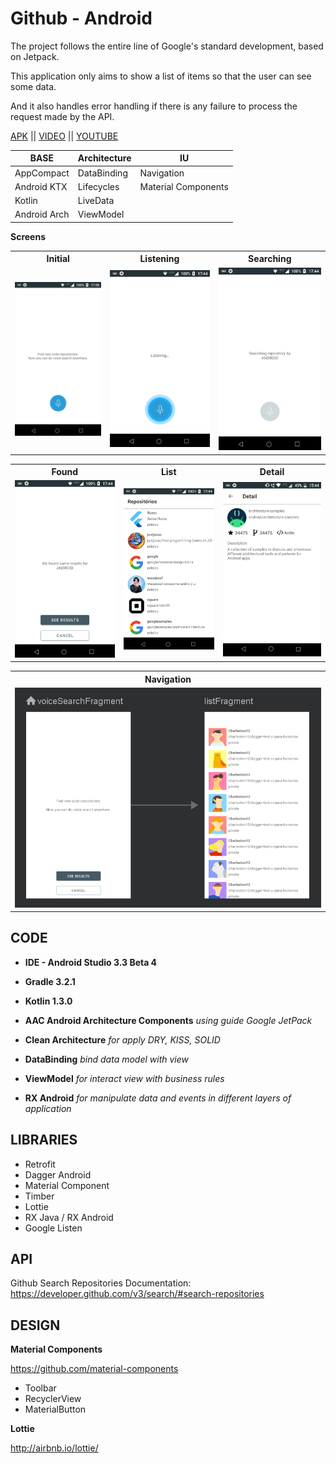 # Github - Android

The project follows the entire line of Google's standard development, based on Jetpack.

This application only aims to show a list of items so that the user can see some data.

And it also handles error handling if there is any failure to process the request made by the API.

[APK](https://github.com/charleston10/github-android/blob/master/apk/app-dev-debug.apk?raw=true) || [VIDEO](https://github.com/charleston10/github-android/blob/master/assets/videos/device-2018-12-27-174651.mp4?raw=true) || [YOUTUBE](https://youtu.be/029L0QRRjWE)



<table>
  <thead>
    <tr>
      <th>BASE</th>
      <th>Architecture</th>
      <th>IU</th>
    </tr>
  </thead>
  <tbody>
    <tr>
      <td>AppCompact</td>
      <td>DataBinding</td>
      <td>Navigation</td>
    </tr>
    <tr>
      <td>Android KTX</td>
      <td>Lifecycles</td>
      <td>Material Components</td>
    </tr>
     <tr>
      <td>Kotlin</td>
      <td>LiveData</td>
    </tr>
     <tr>
      <td>Android Arch</td>
      <td>ViewModel</td>
    </tr>
  </tbody>
</table>


**Screens**
<table>  
  <th>Initial</th>
  <th>Listening</th>
  <th>Searching</th>
<tr>

<td>
   <img src="https://github.com/charleston10/github-android/blob/master/assets/screens/device-2018-12-27-173826.png?raw=true"/>
  </td>
<td>
   <img src="https://github.com/charleston10/github-android/blob/master/assets/screens/device-2018-12-27-174416.png?raw=true"/>
  </td>
   <td>
    <img src="https://github.com/charleston10/github-android/blob/master/assets/screens/device-2018-12-27-174430.png?raw=true"/>
  </td>
</tr>
</table>

<table>
  <th>Found</th>
  <th>List</th>
  <th>Detail</th>
<tr>
  <td>
    <img src="https://github.com/charleston10/github-android/blob/master/assets/screens/device-2018-12-27-174438.png?raw=true"/>
  </td>
<td>
   <img src="https://github.com/charleston10/github-android/blob/master/assets/screens/device-2018-12-27-174449.png?raw=true"/>
  </td>
<td>
   <img src="https://github.com/charleston10/github-android/blob/master/assets/screens/detail.jpg?raw=true"/>
  </td>
</tr>
</table>


<table>
  <th>Navigation</th>
<tr>
  <td>
   <img src="https://github.com/charleston10/github-android/blob/master/assets/screens/navigation.png?raw=true"/>
  </td>
</tr>
</table>

## CODE
- **IDE - Android Studio 3.3 Beta 4** 

- **Gradle 3.2.1**

- **Kotlin 1.3.0**

- **AAC Android Architecture Components** *using guide Google JetPack*

- **Clean Architecture** *for apply DRY, KISS, SOLID*

- **DataBinding** *bind data model with view*

- **ViewModel** *for interact view with business rules*
 
 - **RX Android** *for manipulate data and events in different layers of application*
 
 ## LIBRARIES
 
 - Retrofit
 - Dagger Android
 - Material Component
 - Timber
 - Lottie
 - RX Java / RX Android
 - Google Listen
 

 ## API

Github Search Repositories Documentation: https://developer.github.com/v3/search/#search-repositories


## DESIGN

**Material Components**

https://github.com/material-components

- Toolbar
- RecyclerView
- MaterialButton

**Lottie**

http://airbnb.io/lottie/

